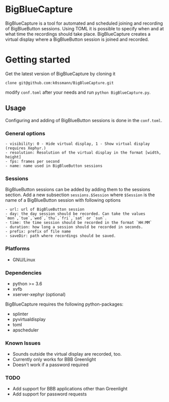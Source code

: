 # BigBlueCapture

BigBlueCapture is a tool for automated and scheduled joining and recording of BigBlueButton sessions. Using TOML it is possible to specify when and at what time the recordings should take place. BigBlueCapture creates a virtual display where a BigBlueButton session is joined and recorded.

# Getting started

Get the latest version of BigBlueCapture by cloning it 
```git  
clone git@github.com:k0ssmann/BigBlueCapture.git 
```

modify `conf.toml` after your needs and run `python BigBlueCapture.py`.

## Usage

Configuring and adding of BigBlueButton sessions is done in the `conf.toml`.

### General options
    
    - visibility: 0 - Hide virtual display, 1 - Show virtual display (requires Xephyr.)
    - resolution: Resolution of the virtual display in the format [width, height]
    - fps: frames per second
    - name: name used in BigBlueButton sessions

### Sessions
BigBlueButton sessions can be added by adding them to the sessions section. Add a new subsection `sessions.$Session` where `$Session` is the name of a BigBlueButton session with following options

    - url: url of BigBlueButton session
    - day: the day session should be recorded. Can take the values `mon`,`tue`,`wed`,`thu`,`fri`,`sat` or `sun`.
    - time: the time session should be recorded in the format `HH:MM`
    - duration: how long a session should be recorded in seconds.
    - prefix: prefix of file name
    - saveDir: path where recordings should be saved.
    
### Platforms

* GNU/Linux
    
### Dependencies

* python >= 3.6
* xvfb
* xserver-xephyr (optional)

BigBlueCapture requires the following python-packages:

* splinter
* pyvirtualdisplay
* toml
* apscheduler
    
### Known Issues

* Sounds outside the virtual display are recorded, too. 
* Currently only works for BBB Greenlight
* Doesn't work if a password required

### TODO

* Add support for BBB applications other than Greenlight
* Add support for password requests
